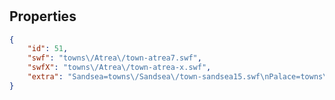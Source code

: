 # <no name available>

<no description available>

## Properties

```json
{
    "id": 51,
    "swf": "towns\/Atrea\/town-atrea7.swf",
    "swfX": "towns\/Atrea\/town-atrea-x.swf",
    "extra": "Sandsea=towns\/Sandsea\/town-sandsea15.swf\nPalace=towns\/Sandsea\/town-sekduat5.swf\nInn=towns\/Sandsea\/Sandsea-Inn.swf"
}
```

